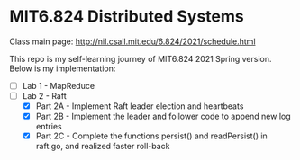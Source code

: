 # MIT6.824 Distributed Systems

Class main page: http://nil.csail.mit.edu/6.824/2021/schedule.html

This repo is my self-learning journey of MIT6.824 2021 Spring version. Below is
my implementation:

- [ ] Lab 1 - MapReduce
- [ ] Lab 2 - Raft
  - [x] Part 2A - Implement Raft leader election and heartbeats
  - [x] Part 2B - Implement the leader and follower code to append new log
        entries
  - [x] Part 2C - Complete the functions persist() and readPersist() in raft.go,
        and realized faster roll-back
